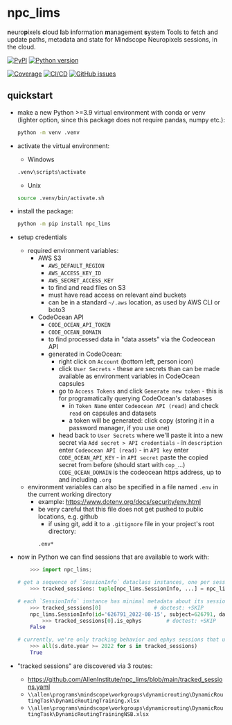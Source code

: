 # npc_lims

**n**euro**p**ixels **c**loud **l**ab **i**nformation **m**anagement **s**ystem
Tools to fetch and update paths, metadata and state for Mindscope Neuropixels sessions, in the cloud.

[![PyPI](https://img.shields.io/pypi/v/npc-lims.svg?label=PyPI&color=blue)](https://pypi.org/project/npc-lims/)
[![Python version](https://img.shields.io/pypi/pyversions/npc-lims)](https://pypi.org/project/npc-lims/)

[![Coverage](https://img.shields.io/codecov/c/github/alleninstitute/npc_lims?logo=codecov)](https://app.codecov.io/github/AllenInstitute/npc_lims)
[![CI/CD](https://img.shields.io/github/actions/workflow/status/alleninstitute/npc_lims/publish.yml?label=CI/CD&logo=github)](https://github.com/alleninstitute/npc_lims/actions/workflows/publish.yml)
[![GitHub
issues](https://img.shields.io/github/issues/alleninstitute/npc_lims?logo=github)](https://github.com/alleninstitute/npc_lims/issues)

## quickstart

- make a new Python >=3.9 virtual environment with conda or venv (lighter option, since this package does not require pandas, numpy etc.):
  ```bash
  python -m venv .venv
  ```
- activate the virtual environment:
  - Windows
  ```cmd
  .venv\scripts\activate
  ```
  - Unix
  ```bash
  source .venv/bin/activate.sh
  ```
- install the package:
  ```bash
  python -m pip install npc_lims
  ```
- setup credentials
  - required environment variables:
    - AWS S3
      - `AWS_DEFAULT_REGION`
      - `AWS_ACCESS_KEY_ID`
      - `AWS_SECRET_ACCESS_KEY`
      - to find and read files on S3
      - must have read access on relevant aind buckets
      - can be in a standard `~/.aws` location, as used by AWS CLI or boto3
    - CodeOcean API
      - `CODE_OCEAN_API_TOKEN`
      - `CODE_OCEAN_DOMAIN`
      - to find processed data in "data assets" via the Codeocean API
      - generated in CodeOcean:
        - right click on `Account` (bottom left, person icon)
        - click `User Secrets` - these are secrets than can be made available as environment variables in CodeOcean capsules
        - go to `Access Tokens` and click `Generate new token` - this is for programatically querying CodeOcean's databases
          - in `Token Name` enter `Codeocean API (read)` and check `read` on capsules and datasets
          - a token will be generated: click copy (storing it in a password manager, if you use one)
        - head back to `User Secrets` where we'll paste it into a new secret via `Add secret > API credentials` - in `description` enter `Codeocean API (read)` - in `API key` enter `CODE_OCEAN_API_KEY` - in `API secret` paste the copied secret from before (should start with `cop_`...)
          `CODE_OCEAN_DOMAIN` is the codeocean https address, up to and including `.org`
  - environment variables can also be specified in a file named `.env` in the current working directory
    - example: https://www.dotenv.org/docs/security/env.html
    - be very careful that this file does not get pushed to public locations, e.g. github
      - if using git, add it to a `.gitignore` file in your project's root directory:
      ```gitignore
      .env*
      ```
- now in Python we can find sessions that are available to work with:

  ```python
      >>> import npc_lims;

  # get a sequence of `SessionInfo` dataclass instances, one per session:
      >>> tracked_sessions: tuple[npc_lims.SessionInfo, ...] = npc_lims.get_session_info()

  # each `SessionInfo` instance has minimal metadata about its session:
      >>> tracked_sessions[0]                 # doctest: +SKIP
      npc_lims.SessionInfo(id='626791_2022-08-15', subject=626791, date='2022-08-15', idx=0, project='DRPilotSession', is_ephys=True, is_sync=True, allen_path=PosixUPath('//allen/programs/mindscope/workgroups/dynamicrouting/PilotEphys/Task 2 pilot/DRpilot_626791_20220815'))
          >>> tracked_sessions[0].is_ephys        # doctest: +SKIP
      False

  # currently, we're only tracking behavior and ephys sessions that use variants of https://github.com/samgale/DynamicRoutingTask/blob/main/TaskControl.py:
      >>> all(s.date.year >= 2022 for s in tracked_sessions)
      True

  ```

- "tracked sessions" are discovered via 3 routes:
  - https://github.com/AllenInstitute/npc_lims/blob/main/tracked_sessions.yaml
  - `\\allen\programs\mindscope\workgroups\dynamicrouting\DynamicRoutingTask\DynamicRoutingTraining.xlsx`
  - `\\allen\programs\mindscope\workgroups\dynamicrouting\DynamicRoutingTask\DynamicRoutingTrainingNSB.xlsx`
